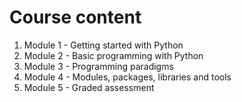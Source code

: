 # Course content

1. Module 1 - Getting started with Python
2. Module 2 - Basic programming with Python
3. Module 3 - Programming paradigms
4. Module 4  - Modules, packages, libraries and tools
5. Module 5 - Graded assessment